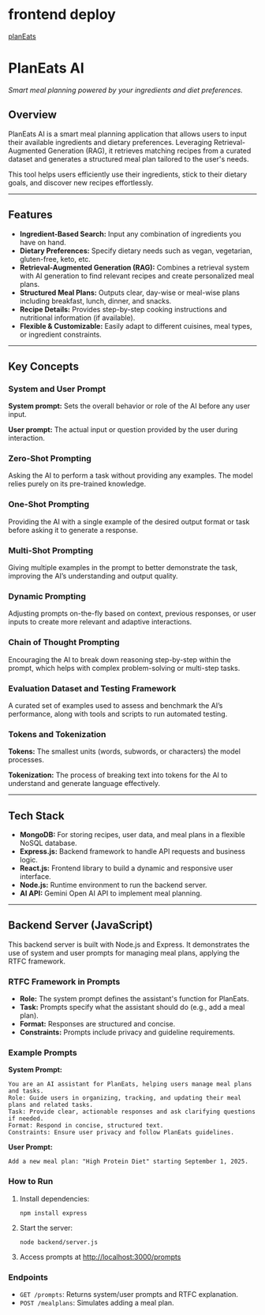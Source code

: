 # frontend deploy
 [planEats](https://planeatss.netlify.app/)
 



# PlanEats AI

*Smart meal planning powered by your ingredients and diet preferences.*

## Overview

PlanEats AI is a smart meal planning application that allows users to input their available ingredients and dietary preferences. Leveraging Retrieval-Augmented Generation (RAG), it retrieves matching recipes from a curated dataset and generates a structured meal plan tailored to the user's needs.

This tool helps users efficiently use their ingredients, stick to their dietary goals, and discover new recipes effortlessly.

---

## Features

- **Ingredient-Based Search:** Input any combination of ingredients you have on hand.
- **Dietary Preferences:** Specify dietary needs such as vegan, vegetarian, gluten-free, keto, etc.
- **Retrieval-Augmented Generation (RAG):** Combines a retrieval system with AI generation to find relevant recipes and create personalized meal plans.
- **Structured Meal Plans:** Outputs clear, day-wise or meal-wise plans including breakfast, lunch, dinner, and snacks.
- **Recipe Details:** Provides step-by-step cooking instructions and nutritional information (if available).
- **Flexible & Customizable:** Easily adapt to different cuisines, meal types, or ingredient constraints.

---

## Key Concepts

### System and User Prompt

**System prompt:** Sets the overall behavior or role of the AI before any user input.

**User prompt:** The actual input or question provided by the user during interaction.

### Zero-Shot Prompting

Asking the AI to perform a task without providing any examples. The model relies purely on its pre-trained knowledge.

### One-Shot Prompting

Providing the AI with a single example of the desired output format or task before asking it to generate a response.

### Multi-Shot Prompting

Giving multiple examples in the prompt to better demonstrate the task, improving the AI’s understanding and output quality.

### Dynamic Prompting

Adjusting prompts on-the-fly based on context, previous responses, or user inputs to create more relevant and adaptive interactions.

### Chain of Thought Prompting

Encouraging the AI to break down reasoning step-by-step within the prompt, which helps with complex problem-solving or multi-step tasks.

### Evaluation Dataset and Testing Framework

A curated set of examples used to assess and benchmark the AI’s performance, along with tools and scripts to run automated testing.

### Tokens and Tokenization

**Tokens:** The smallest units (words, subwords, or characters) the model processes.

**Tokenization:** The process of breaking text into tokens for the AI to understand and generate language effectively.

---

## Tech Stack



- **MongoDB:** For storing recipes, user data, and meal plans in a flexible NoSQL database.
- **Express.js:** Backend framework to handle API requests and business logic.
- **React.js:** Frontend library to build a dynamic and responsive user interface.
- **Node.js:** Runtime environment to run the backend server.
- **AI API:** Gemini Open AI API to implement meal planning.

  
---

## Backend Server (JavaScript)

This backend server is built with Node.js and Express. It demonstrates the use of system and user prompts for managing meal plans, applying the RTFC framework.

### RTFC Framework in Prompts
- **Role:** The system prompt defines the assistant's function for PlanEats.
- **Task:** Prompts specify what the assistant should do (e.g., add a meal plan).
- **Format:** Responses are structured and concise.
- **Constraints:** Prompts include privacy and guideline requirements.

### Example Prompts
**System Prompt:**
```
You are an AI assistant for PlanEats, helping users manage meal plans and tasks.
Role: Guide users in organizing, tracking, and updating their meal plans and related tasks.
Task: Provide clear, actionable responses and ask clarifying questions if needed.
Format: Respond in concise, structured text.
Constraints: Ensure user privacy and follow PlanEats guidelines.
```

**User Prompt:**
```
Add a new meal plan: "High Protein Diet" starting September 1, 2025.
```

### How to Run
1. Install dependencies:
	```
	npm install express
	```
2. Start the server:
	```
	node backend/server.js
	```
3. Access prompts at [http://localhost:3000/prompts](http://localhost:3000/prompts)

### Endpoints
- `GET /prompts`: Returns system/user prompts and RTFC explanation.
- `POST /mealplans`: Simulates adding a meal plan.






